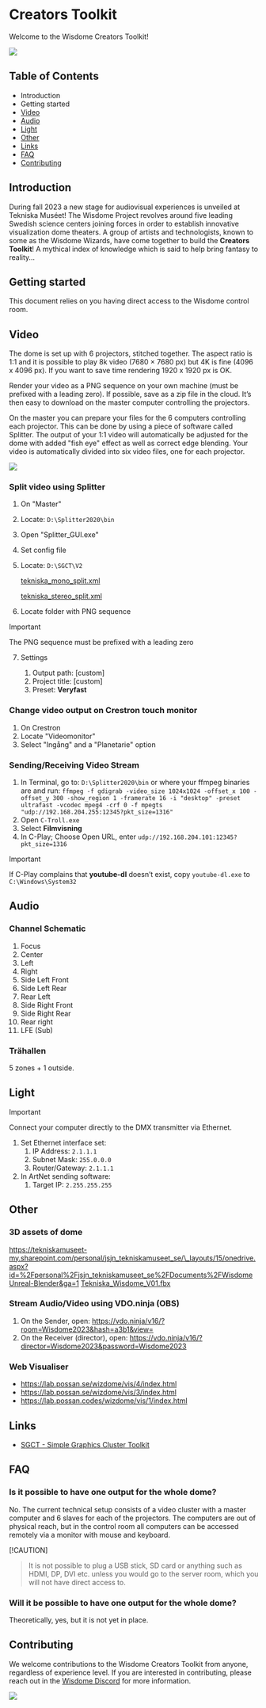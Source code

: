 # Creators Toolkit

Welcome to the Wisdome Creators Toolkit!

![](/media/wisdome-03.jpg)

## Table of Contents

-   Introduction
-   Getting started
-   [Video](#video)
-   [Audio](#audio)
-   [Light](#light)
-   [Other](#other)
-   [Links](#links)
-   [FAQ](#faq)
-   [Contributing](#contributing)

## Introduction

During fall 2023 a new stage for audiovisual experiences is unveiled at Tekniska Muséet! The Wisdome Project revolves around five leading Swedish science centers joining forces in order to establish innovative visualization dome theaters. A group of artists and technologists, known to some as the Wisdome Wizards, have come together to build the **Creators Toolkit**! A mythical index of knowledge which is said to help bring fantasy to reality…

## Getting started

This document relies on you having direct access to the Wisdome control room.

## Video

The dome is set up with 6 projectors, stitched together. The aspect ratio is 1:1 and it is possible to play 8k video (7680 × 7680 px) but 4K is fine (4096 x 4096 px). If you want to save time rendering 1920 x 1920 px is OK.

Render your video as a PNG sequence on your own machine (must be prefixed with a leading zero). If possible, save as a zip file in the cloud. It’s then easy to download on the master computer controlling the projectors.

On the master you can prepare your files for the 6 computers controlling each projector. This can be done by using a piece of software called Splitter. The output of your 1:1 video will automatically be adjusted for the dome with added "fish eye" effect as well as correct edge blending. Your video is automatically divided into six video files, one for each projector.

![](/media/wisdome-04.jpg)

### Split video using Splitter

1. On "Master"
2. Locate: `D:\Splitter2020\bin`
3. Open "Splitter_GUI.exe"
4. Set config file
5. Locate: `D:\SGCT\V2`

    [tekniska_mono_split.xml](https://prod-files-secure.s3.us-west-2.amazonaws.com/bff47d75-b622-4565-b186-e6c0c433fca8/c163186e-ec4e-4ef2-94e8-ed44c41cdff3/tekniska_mono_split.xml)

    [tekniska_stereo_split.xml](https://prod-files-secure.s3.us-west-2.amazonaws.com/bff47d75-b622-4565-b186-e6c0c433fca8/0ff3c59d-4da5-45e4-8f04-d8f1440d4403/tekniska_stereo_split.xml)

6. Locate folder with PNG sequence

> [!IMPORTANT]
> The PNG sequence must be prefixed with a leading zero

7. Settings

    1. Output path: [custom]
    2. Project title: [custom]
    3. Preset: **Veryfast**

### Change video output on Crestron touch monitor

1. On Crestron
2. Locate "Videomonitor"
3. Select "Ingång" and a "Planetarie" option

### Sending/Receiving Video Stream

1. In Terminal, go to: `D:\Splitter2020\bin` or where your ffmpeg binaries are and run:
   `ffmpeg -f gdigrab -video_size 1024x1024 -offset_x 100 -offset_y 300 -show_region 1 -framerate 16 -i "desktop" -preset ultrafast -vcodec mpeg4 -crf 0 -f mpegts "udp://192.168.204.255:12345?pkt_size=1316"`
2. Open `C-Troll.exe`
3. Select **Filmvisning**
4. In C-Play; Choose Open URL, enter `udp://192.168.204.101:12345?pkt_size=1316`

> [!IMPORTANT]
> If C-Play complains that **youtube-dl** doesn’t exist, copy `youtube-dl.exe` to `C:\Windows\System32`

## Audio

### Channel Schematic

1. Focus
2. Center
3. Left
4. Right
5. Side Left Front
6. Side Left Rear
7. Rear Left
8. Side Right Front
9. Side Right Rear
10. Rear right
11. LFE (Sub)

### Trähallen

5 zones + 1 outside.


## Light

> [!IMPORTANT]
> Connect your computer directly to the DMX transmitter via Ethernet.

1. Set Ethernet interface set:
    1. IP Address: `2.1.1.1`
    2. Subnet Mask: `255.0.0.0`
    3. Router/Gateway: `2.1.1.1`
2. In ArtNet sending software:
    1. Target IP: `2.255.255.255`

## Other

### 3D assets of dome

[https://tekniskamuseet-my.sharepoint.com/personal/jsjn_tekniskamuseet_se/\_layouts/15/onedrive.aspx?id=%2Fpersonal%2Fjsjn_tekniskamuseet_se%2FDocuments%2FWisdome Unreal-Blender&ga=1](https://tekniskamuseet-my.sharepoint.com/personal/jsjn_tekniskamuseet_se/_layouts/15/onedrive.aspx?id=%2Fpersonal%2Fjsjn%5Ftekniskamuseet%5Fse%2FDocuments%2FWisdome%20Unreal%2DBlender&ga=1)
[Tekniska_Wisdome_V01.fbx](https://prod-files-secure.s3.us-west-2.amazonaws.com/bff47d75-b622-4565-b186-e6c0c433fca8/75724081-0481-4609-b801-57ad4d353a53/Tekniska_Wisdome_V01.fbx)

### Stream Audio/Video using VDO.ninja (OBS)

1. On the Sender, open: https://vdo.ninja/v16/?room=Wisdome2023&hash=a3b1&view=
2. On the Receiver (director), open: https://vdo.ninja/v16/?director=Wisdome2023&password=Wisdome2023

### Web Visualiser

-   https://lab.possan.se/wizdome/vis/4/index.html
-   https://lab.possan.se/wizdome/vis/3/index.html
-   https://lab.possan.codes/wizdome/vis/1/index.html

## Links

-   [SGCT - Simple Graphics Cluster Toolkit](https://github.com/sgct/sgct)

## FAQ

### Is it possible to have one output for the whole dome?

No. The current technical setup consists of a video cluster with a master computer and 6 slaves for each of the projectors. The computers are out of physical reach, but in the control room all computers can be accessed remotely via a monitor with mouse and keyboard.

[!CAUTION]
> It is not possible to plug a USB stick, SD card or anything such as HDMI, DP, DVI etc. unless you would go to the server room, which you will not have direct access to.

### Will it be possible to have one output for the whole dome?

Theoretically, yes, but it is not yet in place.

## Contributing

We welcome contributions to the Wisdome Creators Toolkit from anyone, regardless of experience level. If you are interested in contributing, please reach out in the [Wisdome Discord](https://discord.gg/r53hh4pw6y) for more information.

![](/media/wisdome-01.jpg)